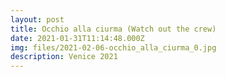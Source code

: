 ```yaml
---
layout: post
title: Occhio alla ciurma (Watch out the crew)
date: 2021-01-31T11:14:48.000Z
img: files/2021-02-06-occhio_alla_ciurma_0.jpg
description: Venice 2021
---
```

